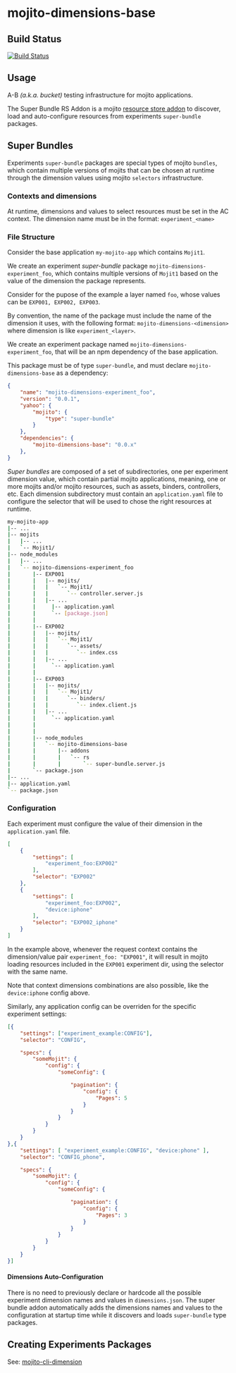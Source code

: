 # mojito-dimensions-base

Build Status
------------

[![Build Status](https://travis-ci.org/yahoo/mojito-dimensions-base.png)](https://travis-ci.org/yahoo/mojito-dimensions-base)

Usage
-----

A-B _(a.k.a. bucket)_ testing infrastructure for mojito applications.

The Super Bundle RS Addon is a mojito [resource store addon][rs-addon] to discover, load and auto-configure resources from experiments `super-bundle` packages.

[rs-addon]: http://developer.yahoo.com/cocktails/mojito/docs/topics/mojito_resource_store.html#creating-your-own-resource-store-addons

## Super Bundles

Experiments `super-bundle` packages are special types of mojito `bundles`, which contain multiple versions of mojits that can be chosen at runtime through the dimension values using mojito `selectors` infrastructure.

### Contexts and dimensions

At runtime, dimensions and values to select resources must be set in the AC context.
The dimension name must be in the format: `experiment_<name>`


### File Structure

Consider the base application `my-mojito-app` which contains `Mojit1`.

We create an experiment _super-bundle_ package `mojito-dimensions-experiment_foo`,
which contains multiple versions of `Mojit1` based on the value of the dimension the package represents.

Consider for the pupose of the example a layer named `foo`, whose values can be `EXP001, EXP002, EXP003`.

By convention, the name of the package must include the name of the dimension it uses, with the following format: `mojito-dimensions-<dimension>`
where dimension is like `experiment_<layer>`.

We create an experiment package named `mojito-dimensions-experiment_foo`, that will be an npm dependency of the base application.

This package must be of type `super-bundle`, and must declare `mojito-dimensions-base` as a dependency:

```json
{
    "name": "mojito-dimensions-experiment_foo",
    "version": "0.0.1",
    "yahoo": {
        "mojito": {
            "type": "super-bundle"
        }
    },
    "dependencies": {
        "mojito-dimensions-base": "0.0.x"
    },
}
```

_Super bundles_ are composed of a set of subdirectories, one per experiment dimension value, which contain partial mojito applications, meaning, one or more mojits and/or mojito resources, such as assets, binders, controllers, etc.
Each dimension subdirectory must contain an `application.yaml` file to configure the selector that will be used to chose the right resources at runtime.


```bash
my-mojito-app
|-- ...
|-- mojits
|   |-- ...
|   `-- Mojit1/
|-- node_modules
|   |-- ...
|   `-- mojito-dimensions-experiment_foo
|       |-- EXP001
|       |   |-- mojits/
|       |   |   `-- Mojit1/
|       |   |      `-- controller.server.js
|       |   |-- ...
|       |     |-- application.yaml
|       |     `-- [package.json]
|       |
|       |-- EXP002
|       |   |-- mojits/
|       |   |   `-- Mojit1/
|       |   |      `-- assets/
|       |   |         `-- index.css
|       |   |-- ...
|       |     `-- application.yaml
|       |
|       |-- EXP003
|       |   |-- mojits/
|       |   |   `-- Mojit1/
|       |   |      `-- binders/
|       |   |         `-- index.client.js
|       |   |-- ...
|       |     `-- application.yaml
|       |
|       |
|       |-- node_modules
|       |   `-- mojito-dimensions-base
|       |       |-- addons
|       |       |   `-- rs
|       |       |       `-- super-bundle.server.js
|       `-- package.json
|-- ...
|-- application.yaml
`-- package.json

```

### Configuration

Each experiment must configure the value of their dimension in the `application.yaml` file.

```json
[
    {
        "settings": [
            "experiment_foo:EXP002"
        ],
        "selector": "EXP002"
    },
    {
        "settings": [
            "experiment_foo:EXP002",
            "device:iphone"
        ],
        "selector": "EXP002_iphone"
    }
]
```
In the example above, whenever the request context contains the dimension/value pair `experiment_foo: "EXP001"`,
it will result in mojito loading resources included in the `EXP001` experiment dir, using the selector with the same name.

Note that context dimensions combinations are also possible, like the `device:iphone` config above.

Similarly, any application config can be overriden for the specific experiment settings:

```json
[{
    "settings": ["experiment_example:CONFIG"],
    "selector": "CONFIG",

    "specs": {
        "someMojit": {
            "config": {
                "someConfig": {

                    "pagination": {
                        "config": {
                            "Pages": 5
                        }
                    }
                }
            }
        }
    }
},{
    "settings": [ "experiment_example:CONFIG", "device:phone" ],
    "selector": "CONFIG_phone",

    "specs": {
        "someMojit": {
            "config": {
                "someConfig": {

                    "pagination": {
                        "config": {
                            "Pages": 3
                        }
                    }
                }
            }
        }
    }
}]
```

#### Dimensions Auto-Configuration

There is no need to previously declare or hardcode all the possible experiment dimension names and values in `dimensions.json`.
The super bundle addon automatically adds the dimensions names and values to the configuration at startup time while it discovers and loads `super-bundle` type packages.

## Creating Experiments Packages

See: [mojito-cli-dimension]

[mojito-cli-dimension]: https://github.com/yahoo/mojito-cli-dimension
